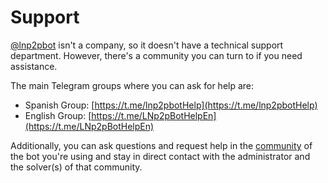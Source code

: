 # Support

[@lnp2pbot](https://t.me/lnp2pbot) isn't a company, so it doesn't have a technical support department. However, there's a community you can turn to if you need assistance.

The main Telegram groups where you can ask for help are:
- Spanish Group: [https://t.me/lnp2pbotHelp](https://t.me/lnp2pbotHelp)
- English Group: [https://t.me/LNp2pBotHelpEn](https://t.me/LNp2pBotHelpEn)

Additionally, you can ask questions and request help in the [community](./community-find.md) of the bot you're using and stay in direct contact with the administrator and the solver(s) of that community.
